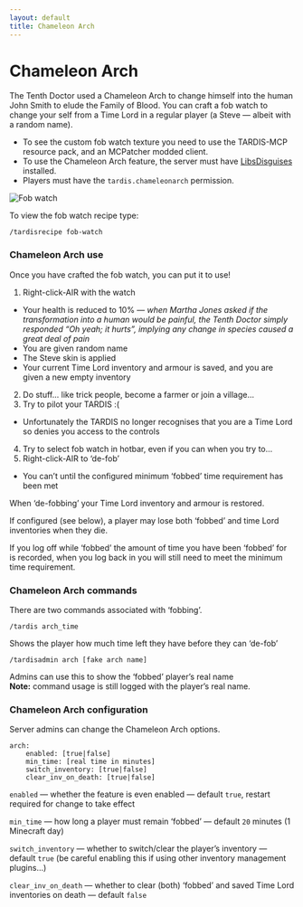 ```yaml
---
layout: default
title: Chameleon Arch
---
```


# Chameleon Arch

The Tenth Doctor used a Chameleon Arch to change himself into the human John Smith to elude the Family of Blood. You can
craft a fob watch to change your self from a Time Lord in a regular player (a Steve — albeit with a random name).

- To see the custom fob watch texture you need to use the TARDIS-MCP resource pack, and an MCPatcher modded client.
- To use the Chameleon Arch feature, the server must have [LibsDisguises](http://ci.md-5.net/job/LibsDisguises/)
  installed.
- Players must have the `tardis.chameleonarch` permission.

![Fob watch](images/docs/fob_watch.jpg)

To view the fob watch recipe type:

    /tardisrecipe fob-watch

### Chameleon Arch use

Once you have crafted the fob watch, you can put it to use!

1. Right-click-AIR with the watch

- Your health is reduced to 10% — _when Martha Jones asked if the transformation into a human would be painful, the
  Tenth Doctor simply responded “Oh yeah; it hurts”, implying any change in species caused a great deal of pain_
- You are given random name
- The Steve skin is applied
- Your current Time Lord inventory and armour is saved, and you are given a new empty inventory

2. Do stuff... like trick people, become a farmer or join a village...
3. Try to pilot your TARDIS :(

- Unfortunately the TARDIS no longer recognises that you are a Time Lord so denies you access to the controls

4. Try to select fob watch in hotbar, even if you can when you try to...
5. Right-click-AIR to ‘de-fob’

- You can’t until the configured minimum ‘fobbed’ time requirement has been met

When ‘de-fobbing’ your Time Lord inventory and armour is restored.

If configured (see below), a player may lose both ‘fobbed’ and time Lord inventories when they die.

If you log off while ‘fobbed’ the amount of time you have been ‘fobbed’ for is recorded, when you log back in you will
still need to meet the minimum time requirement.

### Chameleon Arch commands

There are two commands associated with ‘fobbing’.

    /tardis arch_time

Shows the player how much time left they have before they can ‘de-fob’

    /tardisadmin arch [fake arch name]

Admins can use this to show the ‘fobbed’ player’s real name  
**Note:** command usage is still logged with the player’s real name.

### Chameleon Arch configuration

Server admins can change the Chameleon Arch options.

    arch:
        enabled: [true|false]
        min_time: [real time in minutes]
        switch_inventory: [true|false]
        clear_inv_on_death: [true|false]

`enabled` — whether the feature is even enabled — default `true`, restart required for change to take effect

`min_time` — how long a player must remain ‘fobbed’ — default `20` minutes (1 Minecraft day)

`switch_inventory` — whether to switch/clear the player’s inventory — default `true` (be careful enabling this if using
other inventory management plugins...)

`clear_inv_on_death` — whether to clear (both) ‘fobbed’ and saved Time Lord inventories on death — default `false`
